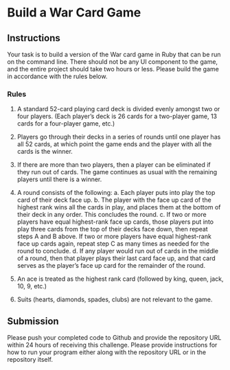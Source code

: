 # Build a War Card Game

## Instructions

Your task is to build a version of the War card game in Ruby that can be run on the
command line. There should not be any UI component to the game, and the entire
project should take two hours or less. Please build the game in accordance with the
rules below.

### Rules

1. A standard 52-card playing card deck is divided evenly amongst two or four
   players. (Each player’s deck is 26 cards for a two-player game, 13 cards for
   a four-player game, etc.)

2. Players go through their decks in a series of rounds until one player has
   all 52 cards, at which point the game ends and the player with all the cards
   is the winner.

3. If there are more than two players, then a player can be eliminated if they
    run out of cards. The game continues as usual with the remaining players
    until there is a winner.

4. A round consists of the following:
  a. Each player puts into play the top card of their deck face up.
  b. The player with the face up card of the highest rank wins all the cards in
  play, and places them at the bottom of their deck in any order. This
  concludes the round.
  c. If two or more players have equal highest-rank face up cards, those
  players put into play three cards from the top of their decks face down, then
  repeat steps A and B above. If two or more players have equal highest-rank
  face up cards again, repeat step C as many times as needed for the round to
  conclude.
  d. If any player would run out of cards in the middle of a round, then that
  player plays their last card face up, and that card serves as the player’s
  face up card for the remainder of the round.

5. An ace is treated as the highest rank card (followed by king, queen, jack,
   10, 9, etc.)

6. Suits (hearts, diamonds, spades, clubs) are not relevant to the game.

## Submission

Please push your completed code to Github and provide the repository URL within
24 hours of receiving this challenge. Please provide instructions for how to
run your program either along with the repository URL or in the repository
itself.
